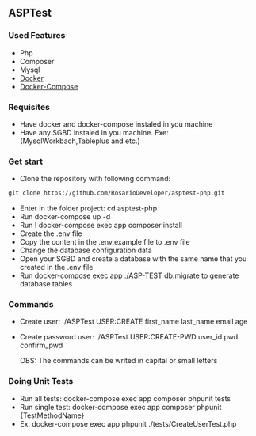 ## ASPTest

### Used Features

- Php
- Composer
- Mysql
- <a href="https://docs.docker.com/get-docker/" target="_blank">Docker</a>
- <a href="https://docs.docker.com/compose/" target="_blank">Docker-Compose</a>

### Requisites

- Have docker and docker-compose instaled in you machine
- Have any SGBD instaled in you machine. Exe: (MysqlWorkbach,Tableplus and etc.)

### Get start

- Clone the repository with following command:
```diff 
git clone https://github.com/RosarioDeveloper/asptest-php.git
```
- Enter in the folder project: cd asptest-php
- Run docker-compose up -d
- Run ! docker-compose exec app composer install
- Create the .env file
- Copy the content in the .env.example file to .env file
- Change the database configuration data
- Open your SGBD and create a database with the same name that you created in the .env file
- Run docker-compose exec app ./ASP-TEST db:migrate to generate database tables

### Commands

- Create user: ./ASPTest USER:CREATE first_name last_name email age
- Create password user: ./ASPTest USER:CREATE-PWD user_id pwd confirm_pwd

  OBS: The commands can be writed in capital or small letters

### Doing Unit Tests

- Run all tests: docker-compose exec app composer phpunit tests
- Run single test: docker-compose exec app composer phpunit {TestMethodName}
- Ex: docker-compose exec app phpunit ./tests/CreateUserTest.php
